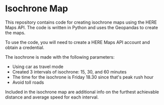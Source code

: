 # Isochrone Map
This repository contains code for creating isochrone maps using the HERE Maps API. The code is written in Python and uses the Geopandas to create the maps.

To use the code, you will need to create a HERE Maps API account and obtain a credential.

The isochrone is made with the following parameters:
- Using car as travel mode
- Created 3 intervals of isochrone: 15, 30, and 60 minutes
- The time for the isochrone is Friday 18.30 since that's peak rush hour
- Avoid toll roads

Included in the isochrone map are additional info on the furthest achievable distance and average speed for each interval.

